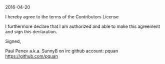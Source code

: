 2016-04-20

I hereby agree to the terms of the Contributors License

I furthermore declare that I am authorized and able to make this
agreement and sign this declaration.

Signed,

Paul Penev a.k.a. SunnyB on irc
github account: pquan
https://github.com/pquan

